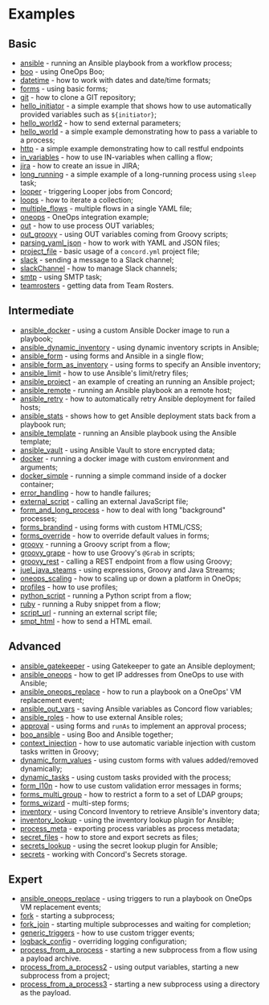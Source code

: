 # Examples

## Basic

* [ansible](ansible) - running an Ansible playbook from a workflow process;
* [boo](boo) - using OneOps Boo;
* [datetime](datetime) - how to work with dates and date/time formats;
* [forms](forms) - using basic forms;
* [git](git) - how to clone a GIT repository;
* [hello_initiator](hello_initiator) - a simple example that shows how to use automatically provided variables such as `${initiator}`;
* [hello_world2](hello_world2) - how to send external parameters;
* [hello_world](hello_world) - a simple example demonstrating how to pass a variable to a process;
* [http](http) - a simple example demonstrating how to call restful endpoints
* [in_variables](in_variables) - how to use IN-variables when calling a flow;
* [jira](jira) - how to create an issue in JIRA;
* [long_running](long_running) - a simple example of a long-running process using `sleep` task;
* [looper](looper) - triggering Looper jobs from Concord;
* [loops](loops) - how to iterate a collection;
* [multiple_flows](multiple_flows) - multiple flows in a single YAML file;
* [oneops](oneops) - OneOps integration example;
* [out](out) - how to use process OUT variables;
* [out_groovy](out_groovy) - using OUT variables coming from Groovy scripts;
* [parsing_yaml_json](parsing_yaml_json) - how to work with YAML and JSON files;
* [project_file](project_file) - basic usage of a `concord.yml` project file;
* [slack](slack) - sending a message to a Slack channel;
* [slackChannel](slackChannel) - how to manage Slack channels;
* [smtp](smtp) - using SMTP task;
* [teamrosters](teamrosters) - getting data from Team Rosters.

## Intermediate

* [ansible_docker](ansible_docker) - using a custom Ansible Docker image to run a playbook;
* [ansible_dynamic_inventory](ansible_dynamic_inventory) - using dynamic inventory scripts in Ansible;
* [ansible_form](ansible_form) - using forms and Ansible in a single flow;
* [ansible_form_as_inventory](ansible_form_as_inventory) - using forms to specify an Ansible inventory;
* [ansible_limit](ansible_limit) - how to use Ansible's limit/retry files;
* [ansible_project](ansible_project) - an example of creating an running an Ansible project;
* [ansible_remote](ansible_remote) - running an Ansible playbook an a remote host;
* [ansible_retry](ansible_retry) - how to automatically retry Ansible deployment for failed hosts;
* [ansible_stats](ansible_stats) - shows how to get Ansible deployment stats back from a playbook run;
* [ansible_template](ansible_template) - running an Ansible playbook using the Ansible template;
* [ansible_vault](ansible_vault) - using Ansible Vault to store encrypted data;
* [docker](docker) - running a docker image with custom environment and arguments;
* [docker_simple](docker_simple) - running a simple command inside of a docker container;
* [error_handling](error_handling) - how to handle failures;
* [external_script](external_script) - calling an external JavaScript file;
* [form_and_long_process](form_and_long_process) - how to deal with long "background" processes;
* [forms_brandind](forms_branding) - using forms with custom HTML/CSS;
* [forms_override](forms_override) - how to override default values in forms;
* [groovy](groovy) - running a Groovy script from a flow;
* [groovy_grape](groovy_grape) - how to use Groovy's `@Grab` in scripts;
* [groovy_rest](groovy_rest) - calling a REST endpoint from a flow using Groovy;
* [juel_java_steams](juel_java_steams) - using expressions, Groovy and Java Streams;
* [oneops_scaling](oneops_scaling) - how to scaling up or down a platform in OneOps;
* [profiles](profiles) - how to use profiles;
* [python_script](python_script) - running a Python script from a flow;
* [ruby](ruby) - running a Ruby snippet from a flow;
* [script_url](script_url) - running an external script file;
* [smpt_html](smtp_html) - how to send a HTML email.


## Advanced

* [ansible_gatekeeper](ansible_gatekeeper) - using Gatekeeper to gate an Ansible deployment;
* [ansible_oneops](ansible_oneops) - how to get IP addresses from OneOps to use with Ansible;
* [ansible_oneops_replace](ansible_oneops_replace) - how to run a playbook on a OneOps' VM replacement event;
* [ansible_out_vars](ansible_out_vars) - saving Ansible variables as Concord flow variables;
* [ansible_roles](#ansible_roles) - how to use external Ansible roles;
* [approval](approval) - using forms and `runAs` to implement an approval process;
* [boo_ansible](boo_ansible) - using Boo and Ansible together;
* [context_injection](context_injection) - how to use automatic variable injection with custom tasks written in Groovy;
* [dynamic_form_values](dynamic_form_values) - using custom forms with values added/removed dynamically;
* [dynamic_tasks](dynamic_tasks) - using custom tasks provided with the process;
* [form_l10n](form_l10n) - how to use custom validation error messages in forms;
* [forms_multi_group](forms_multi_group) - how to restrict a form to a set of LDAP groups;
* [forms_wizard](forms_wizard) - multi-step forms;
* [inventory](inventory) - using Concord Inventory to retrieve Ansible's inventory data;
* [inventory_lookup](inventory_lookup) - using the inventory lookup plugin for Ansible;
* [process_meta](process_meta) - exporting process variables as process metadata;
* [secret_files](secret_files) - how to store and export secrets as files;
* [secrets_lookup](secret_lookup) - using the secret lookup plugin for Ansible;
* [secrets](secrets) - working with Concord's Secrets storage.

## Expert

* [ansible_oneops_replace](ansible_oneops_replace) - using triggers to run a playbook on OneOps VM replacement events;
* [fork](fork) - starting a subprocess;
* [fork_join](fork_join) - starting multiple subprocesses and waiting for completion;
* [generic_triggers](generic_triggers) - how to use custom trigger events;
* [logback_config](logback_config) - overriding logging configuration;
* [process_from_a_process](process_from_a_process) - starting a new subprocess from a flow using a payload archive.
* [process_from_a_process2](process_from_a_process2) - using output variables, starting a new subprocess from a project;
* [process_from_a_process3](process_from_a_process3) - starting a new subprocess using a directory as the payload.
